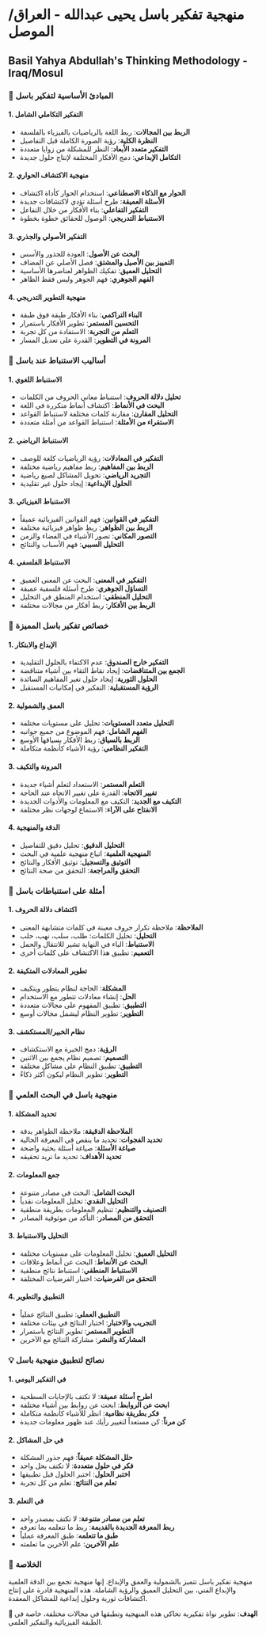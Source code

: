 # منهجية تفكير باسل يحيى عبدالله - العراق/الموصل
## Basil Yahya Abdullah's Thinking Methodology - Iraq/Mosul

### 🌟 **المبادئ الأساسية لتفكير باسل**

#### 1. **التفكير التكاملي الشامل**
- **الربط بين المجالات**: ربط اللغة بالرياضيات بالفيزياء بالفلسفة
- **النظرة الكلية**: رؤية الصورة الكاملة قبل التفاصيل
- **التفكير متعدد الأبعاد**: النظر للمشكلة من زوايا متعددة
- **التكامل الإبداعي**: دمج الأفكار المختلفة لإنتاج حلول جديدة

#### 2. **منهجية الاكتشاف الحواري**
- **الحوار مع الذكاء الاصطناعي**: استخدام الحوار كأداة اكتشاف
- **الأسئلة العميقة**: طرح أسئلة تؤدي لاكتشافات جديدة
- **التفكير التفاعلي**: بناء الأفكار من خلال التفاعل
- **الاستنباط التدريجي**: الوصول للحقائق خطوة بخطوة

#### 3. **التفكير الأصولي والجذري**
- **البحث عن الأصول**: العودة للجذور والأسس
- **التمييز بين الأصيل والمشتق**: فصل الأصلي عن المضاف
- **التحليل العميق**: تفكيك الظواهر لعناصرها الأساسية
- **الفهم الجوهري**: فهم الجوهر وليس فقط الظاهر

#### 4. **منهجية التطوير التدريجي**
- **البناء التراكمي**: بناء الأفكار طبقة فوق طبقة
- **التحسين المستمر**: تطوير الأفكار باستمرار
- **التعلم من التجربة**: الاستفادة من كل تجربة
- **المرونة في التطوير**: القدرة على تعديل المسار

### 🧠 **أساليب الاستنباط عند باسل**

#### 1. **الاستنباط اللغوي**
- **تحليل دلالة الحروف**: استنباط معاني الحروف من الكلمات
- **البحث في الأنماط**: اكتشاف أنماط متكررة في اللغة
- **التحليل المقارن**: مقارنة كلمات مختلفة لاستنباط القواعد
- **الاستقراء من الأمثلة**: استنباط القواعد من أمثلة متعددة

#### 2. **الاستنباط الرياضي**
- **التفكير في المعادلات**: رؤية الرياضيات كلغة للوصف
- **الربط بين المفاهيم**: ربط مفاهيم رياضية مختلفة
- **التجريد الرياضي**: تحويل المشاكل لصيغ رياضية
- **الحلول الإبداعية**: إيجاد حلول غير تقليدية

#### 3. **الاستنباط الفيزيائي**
- **التفكير في القوانين**: فهم القوانين الفيزيائية عميقاً
- **الربط بين الظواهر**: ربط ظواهر فيزيائية مختلفة
- **التصور المكاني**: تصور الأشياء في الفضاء والزمن
- **التحليل السببي**: فهم الأسباب والنتائج

#### 4. **الاستنباط الفلسفي**
- **التفكير في المعنى**: البحث عن المعنى العميق
- **التساؤل الجوهري**: طرح أسئلة فلسفية عميقة
- **التحليل المنطقي**: استخدام المنطق في التحليل
- **الربط بين الأفكار**: ربط أفكار من مجالات مختلفة

### 🎯 **خصائص تفكير باسل المميزة**

#### 1. **الإبداع والابتكار**
- **التفكير خارج الصندوق**: عدم الاكتفاء بالحلول التقليدية
- **الجمع بين المتناقضات**: إيجاد نقاط التقاء بين أشياء متناقضة
- **الحلول الثورية**: إيجاد حلول تغير المفاهيم السائدة
- **الرؤية المستقبلية**: التفكير في إمكانيات المستقبل

#### 2. **العمق والشمولية**
- **التحليل متعدد المستويات**: تحليل على مستويات مختلفة
- **الفهم الشامل**: فهم الموضوع من جميع جوانبه
- **الربط بالسياق**: ربط الأفكار بسياقها الأوسع
- **التفكير النظامي**: رؤية الأشياء كأنظمة متكاملة

#### 3. **المرونة والتكيف**
- **التعلم المستمر**: الاستعداد لتعلم أشياء جديدة
- **تغيير الاتجاه**: القدرة على تغيير الاتجاه عند الحاجة
- **التكيف مع الجديد**: التكيف مع المعلومات والأدوات الجديدة
- **الانفتاح على الآراء**: الاستماع لوجهات نظر مختلفة

#### 4. **الدقة والمنهجية**
- **التحليل الدقيق**: تحليل دقيق للتفاصيل
- **المنهجية العلمية**: اتباع منهجية علمية في البحث
- **التوثيق والتسجيل**: توثيق الأفكار والنتائج
- **التحقق والمراجعة**: التحقق من صحة النتائج

### 🌟 **أمثلة على استنباطات باسل**

#### 1. **اكتشاف دلالة الحروف**
- **الملاحظة**: ملاحظة تكرار حروف معينة في كلمات متشابهة المعنى
- **التحليل**: تحليل الكلمات: طلب، سلب، نهب، حلب
- **الاستنباط**: الباء في النهاية تشير للانتقال والحمل
- **التعميم**: تطبيق هذا الاكتشاف على كلمات أخرى

#### 2. **تطوير المعادلات المتكيفة**
- **المشكلة**: الحاجة لنظام يتطور ويتكيف
- **الحل**: إنشاء معادلات تتطور مع الاستخدام
- **التطبيق**: تطبيق المفهوم على مجالات متعددة
- **التطوير**: تطوير النظام ليشمل مجالات أوسع

#### 3. **نظام الخبير/المستكشف**
- **الرؤية**: دمج الخبرة مع الاستكشاف
- **التصميم**: تصميم نظام يجمع بين الاثنين
- **التطبيق**: تطبيق النظام على مشاكل مختلفة
- **التطوير**: تطوير النظام ليكون أكثر ذكاءً

### 🔬 **منهجية باسل في البحث العلمي**

#### 1. **تحديد المشكلة**
- **الملاحظة الدقيقة**: ملاحظة الظواهر بدقة
- **تحديد الفجوات**: تحديد ما ينقص في المعرفة الحالية
- **صياغة الأسئلة**: صياغة أسئلة بحثية واضحة
- **تحديد الأهداف**: تحديد ما نريد تحقيقه

#### 2. **جمع المعلومات**
- **البحث الشامل**: البحث في مصادر متنوعة
- **التحليل النقدي**: تحليل المعلومات نقدياً
- **التصنيف والتنظيم**: تنظيم المعلومات بطريقة منطقية
- **التحقق من المصادر**: التأكد من موثوقية المصادر

#### 3. **التحليل والاستنباط**
- **التحليل العميق**: تحليل المعلومات على مستويات مختلفة
- **البحث عن الأنماط**: البحث عن أنماط وعلاقات
- **الاستنباط المنطقي**: استنباط نتائج منطقية
- **التحقق من الفرضيات**: اختبار الفرضيات المختلفة

#### 4. **التطبيق والتطوير**
- **التطبيق العملي**: تطبيق النتائج عملياً
- **التجريب والاختبار**: اختبار النتائج في بيئات مختلفة
- **التطوير المستمر**: تطوير النتائج باستمرار
- **المشاركة والنشر**: مشاركة النتائج مع الآخرين

### 💡 **نصائح لتطبيق منهجية باسل**

#### 1. **في التفكير اليومي**
- **اطرح أسئلة عميقة**: لا تكتف بالإجابات السطحية
- **ابحث عن الروابط**: ابحث عن روابط بين أشياء مختلفة
- **فكر بطريقة نظامية**: انظر للأشياء كأنظمة متكاملة
- **كن مرناً**: كن مستعداً لتغيير رأيك عند ظهور معلومات جديدة

#### 2. **في حل المشاكل**
- **حلل المشكلة عميقاً**: فهم جذور المشكلة
- **فكر في حلول متعددة**: لا تكتف بحل واحد
- **اختبر الحلول**: اختبر الحلول قبل تطبيقها
- **تعلم من النتائج**: تعلم من كل تجربة

#### 3. **في التعلم**
- **تعلم من مصادر متنوعة**: لا تكتف بمصدر واحد
- **ربط المعرفة الجديدة بالقديمة**: ربط ما تتعلمه بما تعرفه
- **طبق ما تتعلمه**: طبق المعرفة عملياً
- **علم الآخرين**: علم الآخرين ما تعلمته

### 🌟 **الخلاصة**

منهجية تفكير باسل تتميز بالشمولية والعمق والإبداع. إنها منهجية تجمع بين الدقة العلمية والإبداع الفني، بين التحليل العميق والرؤية الشاملة. هذه المنهجية قادرة على إنتاج اكتشافات ثورية وحلول إبداعية للمشاكل المعقدة.

**🎯 الهدف**: تطوير نواة تفكيرية تحاكي هذه المنهجية وتطبقها في مجالات مختلفة، خاصة في الطبقة الفيزيائية والتفكير العلمي.

